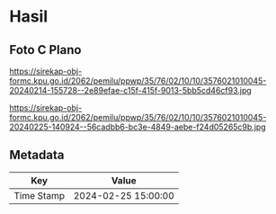# Hasil

## Foto C Plano

https://sirekap-obj-formc.kpu.go.id/2062/pemilu/ppwp/35/76/02/10/10/3576021010045-20240214-155728--2e89efae-c15f-415f-9013-5bb5cd46cf93.jpg

https://sirekap-obj-formc.kpu.go.id/2062/pemilu/ppwp/35/76/02/10/10/3576021010045-20240225-140924--56cadbb6-bc3e-4849-aebe-f24d05265c9b.jpg


## Metadata

| Key        | Value               |
| ---------- | ------------------- |
| Time Stamp | 2024-02-25 15:00:00 |



